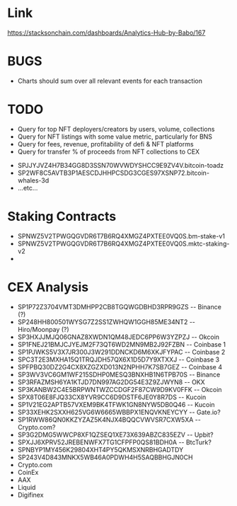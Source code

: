 # Link

https://stacksonchain.com/dashboards/Analytics-Hub-by-Babo/167

# BUGS

- Charts should sum over all relevant events for each transaction

# TODO

- Query for top NFT deployers/creators by users, volume, collections
- Query for NFT listings with some value metric, particularly for BNS
- Query for fees, revenue, profitability of defi & NFT platforms
- Query for transfer % of proceeds from NFT collections to CEX
 * SPJJYJVZ4H7B34GG8D3SSN70WVWDYSHCC9E9ZV4V.bitcoin-toadz
 * SP2WF8C5AVTB3P1AESCDJHHPCSDG3CGES97XSNP72.bitcoin-whales-3d
 * ...etc...

# Staking Contracts

- SPNWZ5V2TPWGQGVDR6T7B6RQ4XMGZ4PXTEE0VQ0S.bm-stake-v1
- SPNWZ5V2TPWGQGVDR6T7B6RQ4XMGZ4PXTEE0VQ0S.mktc-staking-v2
- 

# CEX Analysis

- SP1P72Z3704VMT3DMHPP2CB8TGQWGDBHD3RPR9GZS -- Binance (?)
- SP248HH800501WYSG7Z2SS1ZWHQW1GGH85ME34NT2 -- Hiro/Moonpay (?)
- SP3HXJJMJQ06GNAZ8XWDN1QM48JEDC6PP6W3YZPZJ -- Okcoin
- SP1FNEJ21BMJCJYEJM2F73QT6WD2MN9MB2J92FZBN -- Coinbase 1
- SP1PJWKS5V3X7JR300J3W291DDNCKD6M6XKJFYPAC -- Coinbase 2
- SPC3T2E3MXHA15Q1TRQJDH57QX6X1D5D7Y9XTXXJ -- Coinbase 3
- SPFPBQ30DZ2G4CX8XZGZXD013N2NPHH7K7SB7GEZ -- Coinbase 4
- SP3WV3VC6GM1WF215SDHP0MESQ3BNXHB1N6TPB70S -- Binance
- SP3RFAZMSH6YA1KTJD7DN997AG2DG54E3Z9ZJWYN8 -- OKX
- SP3KANBW2C4E5BRPWNTWZCCDGF2F87CW9D9KV0FFK -- Okcoin
- SPX8T06E8FJQ33CX8YVR9CC6D9DSTF6JE0Y8R7DS -- Kucoin
- SP1V21EG2APTB57VXEM9BK4TFWK1GN8NYW5DB0Q46 -- Kucoin
- SP33XEHK2SXXH625VG6W6665WBBPX1ENQVKNEYCYY -- Gate.io?
- SP1RWW86QN0KKZYZAZ5K4NJX4BQQCVWVSR7CXW5XA -- Crypto.com?
- SP3G2DMG5WWCP8XF1QZSEQ1XE73X639ABZC835EZV -- Upbit?
- SPXJJ6XPRV52JREBENWFX7TG1CFPFP0QS81BDH0A -- BtcTurk?
- SPNBYP1MY456K29804XHT4PY5QKMSXNRBHGADTDY
- SP243V4D843MNKX5WB46A0PDWH4H5SAQBBHGJN0CH
- Crypto.com
- CoinEx
- AAX
- Liquid
- Digifinex
